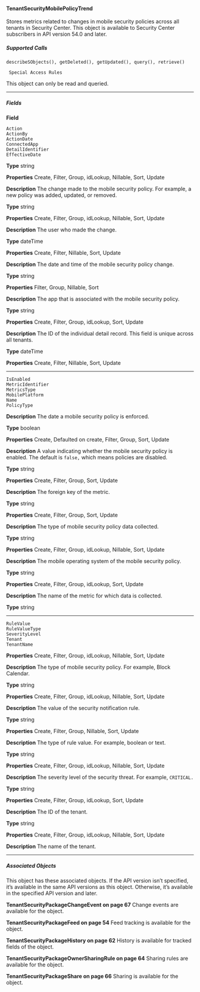 #### TenantSecurityMobilePolicyTrend

Stores metrics related to changes in mobile security policies across all tenants in Security Center. This object is available to Security Center
subscribers in API version 54.0 and later.

##### Supported Calls
```
describeSObjects(), getDeleted(), getUpdated(), query(), retrieve()

 Special Access Rules

```
This object can only be read and queried.


-----

##### Fields

**Field**
```
Action
ActionBy
ActionDate
ConnectedApp
DetailIdentifier
EffectiveDate

```

**Type**
string

**Properties**
Create, Filter, Group, idLookup, Nillable, Sort, Update

**Description**
The change made to the mobile security policy. For example, a new policy was added,
updated, or removed.

**Type**
string

**Properties**
Create, Filter, Group, idLookup, Nillable, Sort, Update

**Description**
The user who made the change.

**Type**
dateTime

**Properties**
Create, Filter, Nillable, Sort, Update

**Description**
The date and time of the mobile security policy change.

**Type**
string

**Properties**
Filter, Group, Nillable, Sort

**Description**
The app that is associated with the mobile security policy.

**Type**
string

**Properties**
Create, Filter, Group, idLookup, Sort, Update

**Description**
The ID of the individual detail record. This field is unique across all tenants.

**Type**
dateTime

**Properties**
Create, Filter, Nillable, Sort, Update


-----

```
IsEnabled
MetricIdentifier
MetricsType
MobilePlatform
Name
PolicyType

```

**Description**
The date a mobile security policy is enforced.

**Type**
boolean

**Properties**
Create, Defaulted on create, Filter, Group, Sort, Update

**Description**
A value indicating whether the mobile security policy is enabled. The default is `false,`
which means policies are disabled.

**Type**
string

**Properties**
Create, Filter, Group, Sort, Update

**Description**
The foreign key of the metric.

**Type**
string

**Properties**
Create, Filter, Group, Sort, Update

**Description**
The type of mobile security policy data collected.

**Type**
string

**Properties**
Create, Filter, Group, idLookup, Nillable, Sort, Update

**Description**
The mobile operating system of the mobile security policy.

**Type**
string

**Properties**
Create, Filter, Group, idLookup, Sort, Update

**Description**
The name of the metric for which data is collected.

**Type**
string


-----

```
RuleValue
RuleValueType
SeverityLevel
Tenant
TenantName

```

**Properties**
Create, Filter, Group, idLookup, Nillable, Sort, Update

**Description**
The type of mobile security policy. For example, Block Calendar.

**Type**
string

**Properties**
Create, Filter, Group, idLookup, Nillable, Sort, Update

**Description**
The value of the security notification rule.

**Type**
string

**Properties**
Create, Filter, Group, Nillable, Sort, Update

**Description**
The type of rule value. For example, boolean or text.

**Type**
string

**Properties**
Create, Filter, Group, idLookup, Nillable, Sort, Update

**Description**
The severity level of the security threat. For example, `CRITICAL.`

**Type**
string

**Properties**
Create, Filter, Group, idLookup, Sort, Update

**Description**
The ID of the tenant.

**Type**
string

**Properties**
Create, Filter, Group, idLookup, Nillable, Sort, Update

**Description**
The name of the tenant.


-----

##### Associated Objects

This object has these associated objects. If the API version isn’t specified, it’s available in the same API versions as this object. Otherwise,
it’s available in the specified API version and later.

**TenantSecurityPackageChangeEvent on page 67**
Change events are available for the object.

**TenantSecurityPackageFeed on page 54**
Feed tracking is available for the object.

**TenantSecurityPackageHistory on page 62**
History is available for tracked fields of the object.

**TenantSecurityPackageOwnerSharingRule on page 64**
Sharing rules are available for the object.

**TenantSecurityPackageShare on page 66**
Sharing is available for the object.
